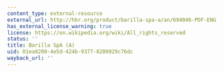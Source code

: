 ```yaml
---
content_type: external-resource
external_url: http://hbr.org/product/barilla-spa-a/an/694046-PDF-ENG
has_external_license_warning: true
license: https://en.wikipedia.org/wiki/All_rights_reserved
status: ''
title: Barilla SpA (A)
uid: 01ea8200-4e5d-424b-9377-8209929c76dc
wayback_url: ''
---
```

